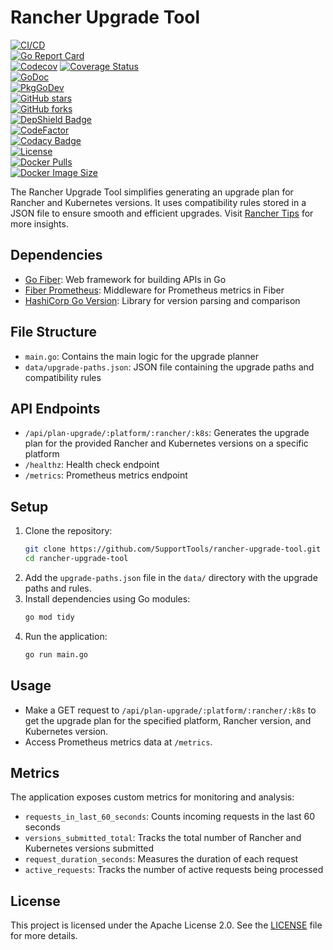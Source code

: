 # Rancher Upgrade Tool  

[![CI/CD](https://github.com/SupportTools/rancher-upgrade-tool/actions/workflows/pipeline.yml/badge.svg)](https://github.com/SupportTools/rancher-upgrade-tool/actions/workflows/pipeline.yml)  
[![Go Report Card](https://goreportcard.com/badge/github.com/SupportTools/rancher-upgrade-tool)](https://goreportcard.com/report/github.com/SupportTools/rancher-upgrade-tool)  
[![Codecov](https://codecov.io/gh/SupportTools/rancher-upgrade-tool/graph/badge.svg?token=ztpyFvZtOa)](https://codecov.io/gh/SupportTools/rancher-upgrade-tool) 
[![Coverage Status](https://coveralls.io/repos/github/SupportTools/rancher-upgrade-tool/badge.svg?branch=main)](https://coveralls.io/github/SupportTools/rancher-upgrade-tool?branch=main)  
[![GoDoc](https://pkg.go.dev/badge/github.com/SupportTools/rancher-upgrade-tool)](https://pkg.go.dev/github.com/SupportTools/rancher-upgrade-tool)  
[![PkgGoDev](https://pkg.go.dev/badge/github.com/SupportTools/rancher-upgrade-tool)](https://pkg.go.dev/github.com/SupportTools/rancher-upgrade-tool)  
[![GitHub stars](https://img.shields.io/github/stars/SupportTools/rancher-upgrade-tool?style=social)](https://github.com/SupportTools/rancher-upgrade-tool/stargazers)  
[![GitHub forks](https://img.shields.io/github/forks/SupportTools/rancher-upgrade-tool?style=social)](https://github.com/SupportTools/rancher-upgrade-tool/network/members)  
[![DepShield Badge](https://depshield.sonatype.org/badges/SupportTools/rancher-upgrade-tool/depshield.svg)](https://depshield.github.io)  
[![CodeFactor](https://www.codefactor.io/repository/github/supporttools/rancher-upgrade-tool/badge)](https://www.codefactor.io/repository/github/supporttools/rancher-upgrade-tool)  
[![Codacy Badge](https://app.codacy.com/project/badge/Grade/1e3b3b3b1b7b4b5b8b3b4b5b3b4b5b3)](https://www.codacy.com/gh/SupportTools/rancher-upgrade-tool/dashboard?utm_source=github.com&amp;utm_medium=referral&amp;utm_content=SupportTools/rancher-upgrade-tool&amp;utm_campaign=Badge_Grade)  
[![License](https://img.shields.io/github/license/SupportTools/rancher-upgrade-tool)](LICENSE)  
[![Docker Pulls](https://img.shields.io/docker/pulls/supporttools/rancher-upgrade-tool)](https://hub.docker.com/r/supporttools/rancher-upgrade-tool)  
[![Docker Image Size](https://img.shields.io/docker/image-size/supporttools/rancher-upgrade-tool/latest)](https://hub.docker.com/r/supporttools/rancher-upgrade-tool)  

The Rancher Upgrade Tool simplifies generating an upgrade plan for Rancher and Kubernetes versions. It uses compatibility rules stored in a JSON file to ensure smooth and efficient upgrades. Visit [Rancher Tips](https://rancher.tips/) for more insights.

## Dependencies
- [Go Fiber](https://github.com/gofiber/fiber/v2): Web framework for building APIs in Go
- [Fiber Prometheus](https://github.com/ansrivas/fiberprometheus/v2): Middleware for Prometheus metrics in Fiber
- [HashiCorp Go Version](https://github.com/hashicorp/go-version): Library for version parsing and comparison

## File Structure
- `main.go`: Contains the main logic for the upgrade planner
- `data/upgrade-paths.json`: JSON file containing the upgrade paths and compatibility rules

## API Endpoints
- `/api/plan-upgrade/:platform/:rancher/:k8s`: Generates the upgrade plan for the provided Rancher and Kubernetes versions on a specific platform
- `/healthz`: Health check endpoint
- `/metrics`: Prometheus metrics endpoint

## Setup
1. Clone the repository:
   ```bash
   git clone https://github.com/SupportTools/rancher-upgrade-tool.git
   cd rancher-upgrade-tool
   ```
2. Add the `upgrade-paths.json` file in the `data/` directory with the upgrade paths and rules.
3. Install dependencies using Go modules:
   ```bash
   go mod tidy
   ```
4. Run the application:
   ```bash
   go run main.go
   ```

## Usage
- Make a GET request to `/api/plan-upgrade/:platform/:rancher/:k8s` to get the upgrade plan for the specified platform, Rancher version, and Kubernetes version.
- Access Prometheus metrics data at `/metrics`.

## Metrics
The application exposes custom metrics for monitoring and analysis:
- `requests_in_last_60_seconds`: Counts incoming requests in the last 60 seconds
- `versions_submitted_total`: Tracks the total number of Rancher and Kubernetes versions submitted
- `request_duration_seconds`: Measures the duration of each request
- `active_requests`: Tracks the number of active requests being processed

## License
This project is licensed under the Apache License 2.0. See the [LICENSE](LICENSE) file for more details.

